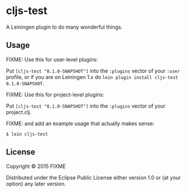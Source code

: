 # cljs-test

A Leiningen plugin to do many wonderful things.

## Usage

FIXME: Use this for user-level plugins:

Put `[cljs-test "0.1.0-SNAPSHOT"]` into the `:plugins` vector of your
`:user` profile, or if you are on Leiningen 1.x do `lein plugin install
cljs-test 0.1.0-SNAPSHOT`.

FIXME: Use this for project-level plugins:

Put `[cljs-test "0.1.0-SNAPSHOT"]` into the `:plugins` vector of your project.clj.

FIXME: and add an example usage that actually makes sense:

    $ lein cljs-test

## License

Copyright © 2015 FIXME

Distributed under the Eclipse Public License either version 1.0 or (at
your option) any later version.
